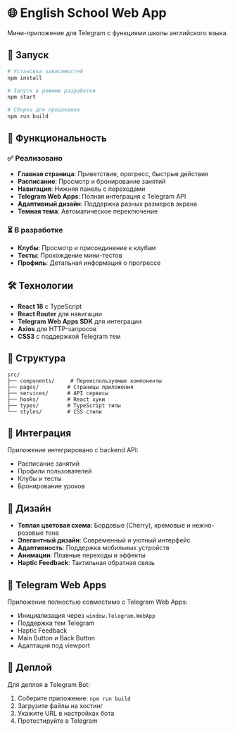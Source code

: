 # 🌐 English School Web App

Мини-приложение для Telegram с функциями школы английского языка.

## 🚀 Запуск

```bash
# Установка зависимостей
npm install

# Запуск в режиме разработки
npm start

# Сборка для продакшена
npm run build
```

## 📱 Функциональность

### ✅ Реализовано
- **Главная страница**: Приветствие, прогресс, быстрые действия
- **Расписание**: Просмотр и бронирование занятий
- **Навигация**: Нижняя панель с переходами
- **Telegram Web Apps**: Полная интеграция с Telegram API
- **Адаптивный дизайн**: Поддержка разных размеров экрана
- **Темная тема**: Автоматическое переключение

### ⏳ В разработке
- **Клубы**: Просмотр и присоединение к клубам
- **Тесты**: Прохождение мини-тестов
- **Профиль**: Детальная информация о прогрессе

## 🛠 Технологии

- **React 18** с TypeScript
- **React Router** для навигации
- **Telegram Web Apps SDK** для интеграции
- **Axios** для HTTP-запросов
- **CSS3** с поддержкой Telegram тем

## 📁 Структура

```
src/
├── components/     # Переиспользуемые компоненты
├── pages/         # Страницы приложения
├── services/      # API сервисы
├── hooks/         # React хуки
├── types/         # TypeScript типы
└── styles/        # CSS стили
```

## 🔗 Интеграция

Приложение интегрировано с backend API:
- Расписание занятий
- Профили пользователей
- Клубы и тесты
- Бронирование уроков

## 🎨 Дизайн

- **Теплая цветовая схема**: Бордовые (Cherry), кремовые и нежно-розовые тона
- **Элегантный дизайн**: Современный и уютный интерфейс
- **Адаптивность**: Поддержка мобильных устройств
- **Анимации**: Плавные переходы и эффекты
- **Haptic Feedback**: Тактильная обратная связь

## 📱 Telegram Web Apps

Приложение полностью совместимо с Telegram Web Apps:
- Инициализация через `window.Telegram.WebApp`
- Поддержка тем Telegram
- Haptic Feedback
- Main Button и Back Button
- Адаптация под viewport

## 🚀 Деплой

Для деплоя в Telegram Bot:
1. Соберите приложение: `npm run build`
2. Загрузите файлы на хостинг
3. Укажите URL в настройках бота
4. Протестируйте в Telegram
